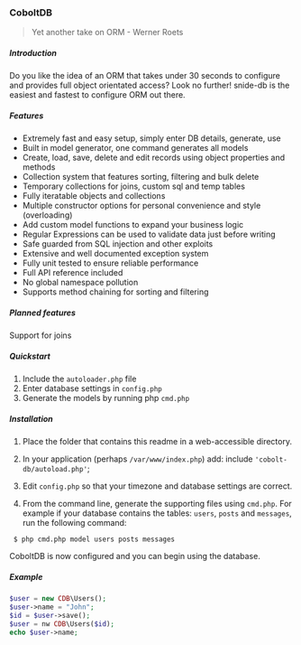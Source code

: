 ### CoboltDB

> Yet another take on ORM - Werner Roets

##### Introduction
Do you like the idea of an ORM that takes under 30 seconds to configure
and provides full object orientated access? Look no further! snide-db is
the easiest and fastest to configure ORM out there.

##### Features
- Extremely fast and easy setup, simply enter DB details, generate, use
- Built in model generator, one command generates all models
- Create, load, save, delete and edit records using object properties and methods
- Collection system that features sorting, filtering and bulk delete
- Temporary collections for joins, custom sql and temp tables
- Fully iteratable objects and collections
- Multiple constructor options for personal convenience and style (overloading)
- Add custom model functions to expand your business logic
- Regular Expressions can be used to validate data just before writing
- Safe guarded from SQL injection and other exploits
- Extensive and well documented exception system
- Fully unit tested to ensure reliable performance
- Full API reference included
- No global namespace pollution
- Supports method chaining for sorting and filtering

##### Planned features
Support for joins

##### Quickstart

1. Include the `autoloader.php` file
1. Enter database settings in `config.php`
1. Generate the models by running php `cmd.php`

##### Installation
1. Place the folder that contains this readme in a web-accessible directory.

1. In your application (perhaps `/var/www/index.php`) add:
 include `'cobolt-db/autoload.php'`;
1. Edit `config.php` so that your timezone and database settings are correct.
1. From the command line, generate the supporting files using `cmd.php`. For example if your database contains the tables: 
	`users`, `posts` and `messages`, run the following command:

` $ php cmd.php model users posts messages`
	
CoboltDB is now configured and you can begin using the database.

##### Example
```php
$user = new CDB\Users();
$user->name = "John";
$id = $user->save();
$user = nw CDB\Users($id);
echo $user->name;
```
